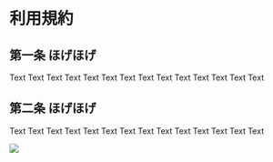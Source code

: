 # 利用規約

## 第一条 ほげほげ

Text Text Text Text Text Text Text Text Text Text Text Text Text Text 


## 第二条 ほげほげ

Text Text Text Text Text Text Text Text Text Text Text Text Text Text 


![](https://dummyimage.com/600x400/4466aa/ffffff.png&text=%E3%83%80%E3%83%9F%E3%83%BC%E7%94%BB%E5%83%8F)